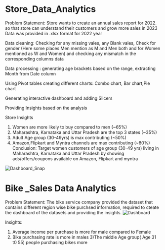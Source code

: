 # Store_Data_Analytics
Problem Statement: Store wants to create an annual sales report for 2022. so that store can understand their customers and grow more sales in 2023
Data was provided in .xlsx format  for 2022 year

Data cleaning: Checking for any missing vales, any Blank vales, Check for gender (Here some places Men mention as M and Men both and for Women mentioned as W and Women) and checking any mismatch in the corresponding columns data

Data processing : generating age brackets based on the range, extracting Month from Date column 

Using Pivot tables creating different charts: Combo chart, Bar chart,Pie chart

Generating interactive dashboard and adding Slicers 

Providing Insights based on the analysis

Store Insights						
1) Women are more likely to buy compared to men (~65%)						
2) Maharashtra, Karnataka and Uttar Pradesh are the top 3 states (~35%)						
3) Adult Age group (30-49yrs) is max contributing (~50%)						
4) Amazon,Flipkart and Myntra channels are max contributing (~80%)						
Conclusion:
Target women customers of age group (30-49 yrs) living in Maharashtra, Karnataka and Uttar Pradesh by showing ads/offers/coupons available on Amazon, Flipkart and myntra


![Dashboard_Snap](https://user-images.githubusercontent.com/121815820/229701503-1425e4e4-182e-45b5-a5b5-721d5281b2d9.JPG)

# Bike _Sales Data Analytics
Problem Statement: The bike service company provided the dataset that contains different region wise bike purchsed information, required to cteate the dashboard of the datasets and providing the insights.
![Dashboard](https://user-images.githubusercontent.com/121815820/229703785-e95dcc42-8b8a-4b0c-bcc0-b9490be430ec.JPG)

Insights:
1) Average income per purchase is more for male compared to Female
2) Bike purchasing rate is more in males
3)The middle Age group( Age 31 t0 55) people purchasing bikes more
